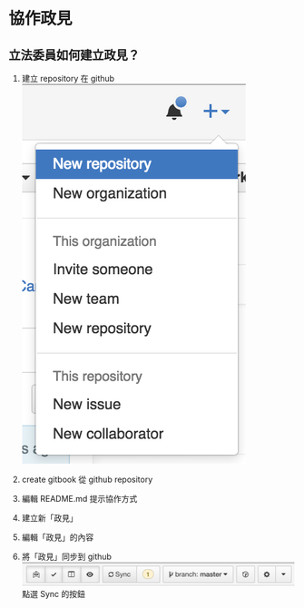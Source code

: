 # 協作政見

## 立法委員如何建立政見？

1. 建立 repository 在 github <br />
![New repository](readme_repository.png)

2. create gitbook 從 github repository
3. 編輯 README.md 提示協作方式
3. 建立新「政見」
4. 編輯「政見」的內容
5. 將「政見」同步到 github <br />
![Sync](readme_sync.png)
點選 Sync 的按鈕